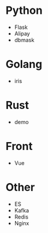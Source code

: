 # Python
- Flask
- Alipay
- dbmask

# Golang
- iris

# Rust
- demo

# Front
- Vue

# Other
- ES
- Kafka
- Redis
- Nginx
